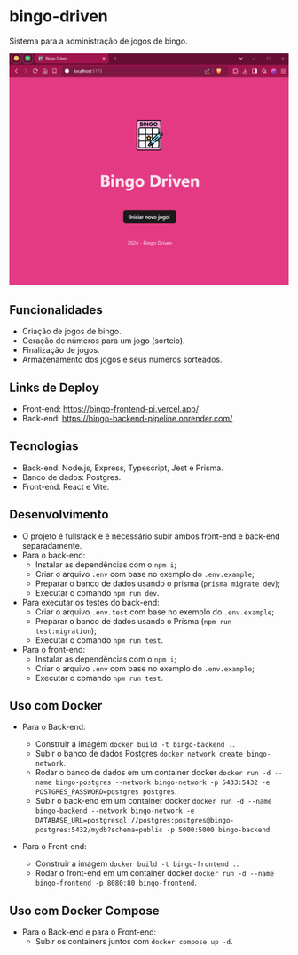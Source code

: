 # bingo-driven
Sistema para a administração de jogos de bingo.

![demonstração do bingo](demo-bingo.gif)

## Funcionalidades
- Criação de jogos de bingo.
- Geração de números para um jogo (sorteio).
- Finalização de jogos.
- Armazenamento dos jogos e seus números sorteados.

## Links de Deploy
- Front-end: https://bingo-frontend-pi.vercel.app/
- Back-end: https://bingo-backend-pipeline.onrender.com/

## Tecnologias
- Back-end: Node.js, Express, Typescript, Jest e Prisma.
- Banco de dados: Postgres.
- Front-end: React e Vite.

## Desenvolvimento
- O projeto é fullstack e é necessário subir ambos front-end e back-end separadamente.
- Para o back-end:
  - Instalar as dependências com o `npm i`;
  - Criar o arquivo `.env` com base no exemplo do `.env.example`;
  - Preparar o banco de dados usando o prisma (`prisma migrate dev`);
  - Executar o comando `npm run dev`.
- Para executar os testes do back-end:
  - Criar o arquivo `.env.test` com base no exemplo do `.env.example`;
  - Preparar o banco de dados usando o Prisma (`npm run test:migration`);
  - Executar o comando `npm run test`.
- Para o front-end:
  - Instalar as dependências com o `npm i`;
  - Criar o arquivo `.env` com base no exemplo do `.env.example`;
  - Executar o comando `npm run test`. 

## Uso com Docker
- Para o Back-end:
  - Construir a imagem `docker build -t bingo-backend .`.
  - Subir o banco de dados Postgres `docker network create bingo-network`.
  - Rodar o banco de dados em um container docker `docker run -d --name bingo-postgres --network bingo-network -p 5433:5432 -e POSTGRES_PASSWORD=postgres postgres`.
  - Subir o back-end em um container docker `docker run -d --name bingo-backend --network bingo-network -e DATABASE_URL=postgresql://postgres:postgres@bingo-postgres:5432/mydb?schema=public -p 5000:5000 bingo-backend`.

- Para o Front-end:
  - Construir a imagem `docker build -t bingo-frontend .`.
  - Rodar o front-end em um container docker `docker run -d --name bingo-frontend -p 8080:80 bingo-frontend`.

## Uso com Docker Compose
- Para o Back-end e para o Front-end:  
  - Subir os containers juntos com `docker compose up -d`.